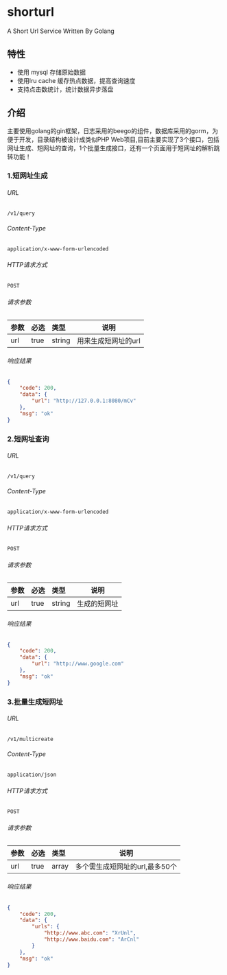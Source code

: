 # shorturl
A Short Url Service Written By Golang

## 特性

- 使用 mysql 存储原始数据
- 使用lru cache 缓存热点数据，提高查询速度
- 支持点击数统计，统计数据异步落盘

## 介绍

主要使用golang的gin框架，日志采用的beego的组件，数据库采用的gorm，为便于开发，目录结构被设计成类似PHP Web项目,目前主要实现了3个接口，包括网址生成、短网址的查询，1个批量生成接口，还有一个页面用于短网址的解析跳转功能！

### **1.短网址生成**
###### URL
```
/v1/query
```
###### Content-Type
```
application/x-www-form-urlencoded
```
###### HTTP请求方式
```
POST
```
###### 请求参数
|参数|必选|类型|说明|
|:-----  |:-------|:-----|-----                               |
|url    |true    |string|用来生成短网址的url                          |

###### 响应结果
```json
{
    "code": 200,
    "data": {
        "url": "http://127.0.0.1:8080/mCv"
    },
    "msg": "ok"
}
```

### **2.短网址查询**
###### URL
```
/v1/query
```
###### Content-Type
```
application/x-www-form-urlencoded
```
###### HTTP请求方式
```
POST
```
###### 请求参数
|参数|必选|类型|说明|
|:-----  |:-------|:-----|-----                               |
|url    |true    |string|生成的短网址                          |

###### 响应结果
```json
{
    "code": 200,
    "data": {
        "url": "http://www.google.com"
    },
    "msg": "ok"
}
```
### **3.批量生成短网址**
###### URL
```
/v1/multicreate
```
###### Content-Type
```
application/json
```
###### HTTP请求方式
```
POST
```
###### 请求参数
|参数|必选|类型|说明|
|:-----  |:-------|:-----|-----                               |
|url    |true    |array|多个需生成短网址的url,最多50个                          |

###### 响应结果
```json
{
    "code": 200,
    "data": {
        "urls": {
            "http://www.abc.com": "XrUnl",
            "http://www.baidu.com": "ArCnl"
        }
    },
    "msg": "ok"
}
```

